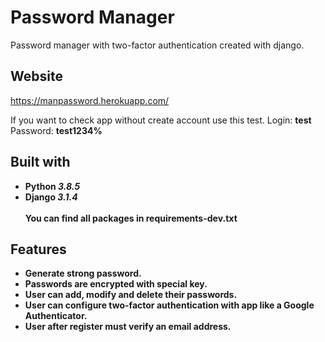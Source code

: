 # Password Manager
Password manager with two-factor authentication created with django.

## Website
https://manpassword.herokuapp.com/

If you want to check app without create account use this test. Login: <b> test </b> Password: <b> test1234% <b>

## Built with
* Python <i>3.8.5</i>
* Django <i>3.1.4</i> <br><br>
You can find all packages in requirements-dev.txt

## Features
* Generate strong password.
* Passwords are encrypted with special key.
* User can add, modify and delete their passwords.
* User can configure two-factor authentication with app like a Google Authenticator.
* User after register must verify an email address.
